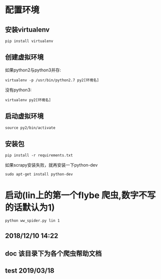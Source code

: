 # 配置环境
## 安装virtualenv
```
pip install virtualenv
```
## 创建虚拟环境
如果python2与python3并存:
```
virtualenv -p /usr/bin/python2.7 py2[环境名]
```
没有python3:
```
virtualenv py2[环境名]
```
## 启动虚拟环境
```
source py2/bin/activate
```
## 安装包
```
pip install -r requirements.txt
```
如果scrapy安装失败，就再安装一下python-dev
```
sudo apt-get install python-dev
```
# 启动(lin上的第一个flybe 爬虫,数字不写的话默认为1)
```
python ww_spider.py lin 1
```

##  2018/12/10 14:22 
## doc 该目录下为各个爬虫帮助文档 

## test 2019/03/18